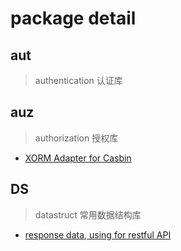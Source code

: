 # package detail

## aut
> authentication 认证库
    
## auz 
> authorization 授权库

- [XORM Adapter for Casbin](https://github.com/IrvinYoung/gutil/blob/master/auz/casbinAdapterByXORM.go)

## DS
> datastruct 常用数据结构库

- [response data, using for restful API](https://github.com/IrvinYoung/gutil/blob/master/ds/result.go)

